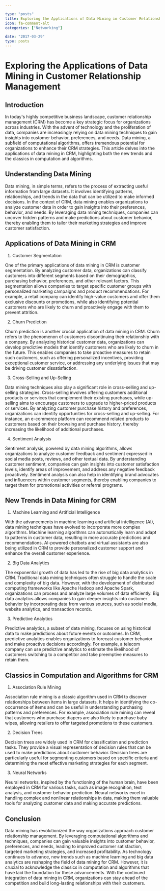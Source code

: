 ```yaml
---

type: "posts"
title: Exploring the Applications of Data Mining in Customer Relationship Management
icon: fa-comment-alt
categories: ["Networking"]

date: "2017-03-29"
type: posts
---
```





# Exploring the Applications of Data Mining in Customer Relationship Management

## Introduction

In today's highly competitive business landscape, customer relationship management (CRM) has become a key strategic focus for organizations across industries. With the advent of technology and the proliferation of data, companies are increasingly relying on data mining techniques to gain insights into customer behavior, preferences, and needs. Data mining, a subfield of computational algorithms, offers tremendous potential for organizations to enhance their CRM strategies. This article delves into the applications of data mining in CRM, highlighting both the new trends and the classics in computation and algorithms.

## Understanding Data Mining

Data mining, in simple terms, refers to the process of extracting useful information from large datasets. It involves identifying patterns, relationships, and trends in the data that can be utilized to make informed decisions. In the context of CRM, data mining enables organizations to analyze customer data in order to gain insights into their preferences, behavior, and needs. By leveraging data mining techniques, companies can uncover hidden patterns and make predictions about customer behavior, thereby enabling them to tailor their marketing strategies and improve customer satisfaction.

## Applications of Data Mining in CRM

1. Customer Segmentation

One of the primary applications of data mining in CRM is customer segmentation. By analyzing customer data, organizations can classify customers into different segments based on their demographics, purchasing behavior, preferences, and other relevant factors. This segmentation allows companies to target specific customer groups with personalized marketing campaigns and product recommendations. For example, a retail company can identify high-value customers and offer them exclusive discounts or promotions, while also identifying potential customers who are likely to churn and proactively engage with them to prevent attrition.

2. Churn Prediction

Churn prediction is another crucial application of data mining in CRM. Churn refers to the phenomenon of customers discontinuing their relationship with a company. By analyzing historical customer data, organizations can develop predictive models that identify customers who are likely to churn in the future. This enables companies to take proactive measures to retain such customers, such as offering personalized incentives, providing exceptional customer service, or addressing any underlying issues that may be driving customer dissatisfaction.

3. Cross-Selling and Up-Selling

Data mining techniques also play a significant role in cross-selling and up-selling strategies. Cross-selling involves offering customers additional products or services that complement their existing purchases, while up-selling aims to encourage customers to upgrade to higher-priced products or services. By analyzing customer purchase history and preferences, organizations can identify opportunities for cross-selling and up-selling. For instance, an e-commerce platform can recommend related products to customers based on their browsing and purchase history, thereby increasing the likelihood of additional purchases.

4. Sentiment Analysis

Sentiment analysis, powered by data mining algorithms, allows organizations to analyze customer feedback and sentiment expressed in social media posts, reviews, and other textual data. By understanding customer sentiment, companies can gain insights into customer satisfaction levels, identify areas of improvement, and address any negative feedback proactively. Sentiment analysis can also help in identifying brand advocates and influencers within customer segments, thereby enabling companies to target them for promotional activities or referral programs.

## New Trends in Data Mining for CRM

1. Machine Learning and Artificial Intelligence

With the advancements in machine learning and artificial intelligence (AI), data mining techniques have evolved to incorporate more complex algorithms. Machine learning algorithms can automatically learn and adapt to patterns in customer data, resulting in more accurate predictions and recommendations. AI-powered chatbots and virtual assistants are also being utilized in CRM to provide personalized customer support and enhance the overall customer experience.

2. Big Data Analytics

The exponential growth of data has led to the rise of big data analytics in CRM. Traditional data mining techniques often struggle to handle the scale and complexity of big data. However, with the development of distributed computing frameworks like Apache Hadoop and Apache Spark, organizations can process and analyze large volumes of data efficiently. Big data analytics allows companies to gain deeper insights into customer behavior by incorporating data from various sources, such as social media, website analytics, and transaction records.

3. Predictive Analytics

Predictive analytics, a subset of data mining, focuses on using historical data to make predictions about future events or outcomes. In CRM, predictive analytics enables organizations to forecast customer behavior and make proactive decisions accordingly. For example, a telecom company can use predictive analytics to estimate the likelihood of customers switching to a competitor and take preemptive measures to retain them.

## Classics in Computation and Algorithms for CRM

1. Association Rule Mining

Association rule mining is a classic algorithm used in CRM to discover relationships between items in large datasets. It helps in identifying the co-occurrence of items and can be useful in understanding purchasing patterns and preferences. For example, association rule mining can reveal that customers who purchase diapers are also likely to purchase baby wipes, allowing retailers to offer targeted promotions to these customers.

2. Decision Trees

Decision trees are widely used in CRM for classification and prediction tasks. They provide a visual representation of decision rules that can be used to make predictions about customer behavior. Decision trees are particularly useful for segmenting customers based on specific criteria and determining the most effective marketing strategies for each segment.

3. Neural Networks

Neural networks, inspired by the functioning of the human brain, have been employed in CRM for various tasks, such as image recognition, text analysis, and customer behavior prediction. Neural networks excel in handling complex and nonlinear relationships in data, making them valuable tools for analyzing customer data and making accurate predictions.

## Conclusion

Data mining has revolutionized the way organizations approach customer relationship management. By leveraging computational algorithms and techniques, companies can gain valuable insights into customer behavior, preferences, and needs, leading to improved customer satisfaction, targeted marketing strategies, and increased profitability. As technology continues to advance, new trends such as machine learning and big data analytics are reshaping the field of data mining for CRM. However, it is crucial to acknowledge the classics in computation and algorithms that have laid the foundation for these advancements. With the continued integration of data mining in CRM, organizations can stay ahead of the competition and build long-lasting relationships with their customers.